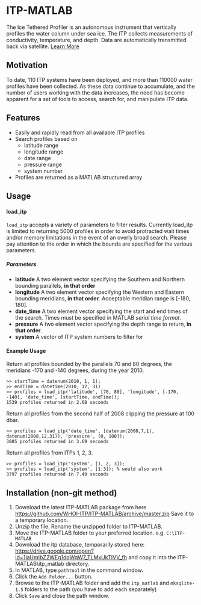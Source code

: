 # ITP-MATLAB
The Ice Tethered Profiler is an autonomous instrument that vertically profiles the water column under sea ice. The ITP collects measurements of conductivity, temperature, and depth. Data are automatically transmitted back via satellite.  [Learn More](http://www.whoi.edu/itp "Learn More")

## Motivation
To date, 110 ITP systems have been deployed, and more than 110000 water profiles have been collected. As these data continue to accumulate, and the number of users working with the data increases, the need has become apparent for a set of tools to access, search for, and manipulate ITP data.

## Features
  - Easily and rapidly read from all available ITP profiles
  - Search profiles based on
    - latitude range
    - longitude range
    - date range
    - pressure range
    - system number
  - Profiles are returned as a MATLAB structured array

## Usage
#### load_itp
`load_itp` accepts a variety of parameters to filter results. Currently load_itp is limited to returning 5000 profiles in order to avoid protracted wait times and/or memory limitations in the event of an overly broad search. Please pay attention to the order in which the bounds are specified for the various parameters.
##### Parameters
  * **latitude**
    A two element vector specifying the Southern and Northern bounding parallels, **in that order**
  * **longitude**
    A two element vector specifying the Western and Eastern bounding meridians, **in that order**. Acceptable meridian range is [-180, 180].
  * **date_time**
    A two element vector specifying the start and end times of the search. Times must be specified in MATLAB *serial time format*.
  * **pressure**
    A two element vector specifying the depth range to return, **in that order**.
  * **system**
    A vector of ITP system numbers to filter for
#### Example Usage
Return all profiles bounded by the parallels 70 and 80 degrees, the meridians -170 and -140 degrees, during the year 2010.
```
>> startTime = datenum(2010, 1, 1);
>> endTime = datetime(2010, 12, 31)
>> profiles = load_itp('latitude', [70, 80], 'longitude', [-170, -140], 'date_time', [startTime, endTime]);
1539 profiles returned in 2.68 seconds
```
Return all profiles from the second half of 2008 clipping the pressure at 100 dbar.
```
>> profiles = load_itp('date_time', [datenum(2008,7,1), datenum(2008,12,31)], 'pressure', [0, 100]);
3885 profiles returned in 3.69 seconds
```
Return all profiles from ITPs 1, 2, 3.
```
>> profiles = load_itp('system', [1, 2, 3]);
>> profiles = load_itp('system', [1:3]); % would also work
3797 profiles returned in 7.49 seconds
```

## Installation (non-git method)
  1. Download the latest ITP-MATLAB package from here https://github.com/WHOI-ITP/ITP-MATLAB/archive/master.zip Save it to a temporary location.
  2. Unzip the file. Rename the unzipped folder to ITP-MATLAB.
  3. Move the ITP-MATLAB folder to your preferred location. e.g. `C:\ITP-MATLAB`
  4. Download the itp database, temporarily stored here: https://drive.google.com/open?id=1IaUmIbZ2WEg1dqWqW7_TLMxUkTIVV_fh and copy it into the ITP-MATLAB\itp_matlab directory.
  5. In MATLAB, type `pathtool` in the command window. 
  6. Click the `Add Folder...` button.
  7. Browse to the ITP-MATLAB folder and add the `itp_matlab` and `mksqlite-1.5` folders to the path (you have to add each separately)
  8. Click `Save` and close the path window.

